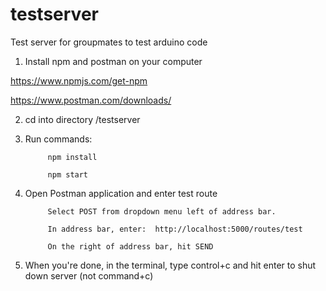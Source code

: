 # testserver
Test server for groupmates to test arduino code


1. Install npm and postman on your computer

https://www.npmjs.com/get-npm

https://www.postman.com/downloads/




2. cd into directory /testserver




3. Run commands: 

            npm install
      
            npm start
  
  
  
  
4. Open Postman application and enter test route

            Select POST from dropdown menu left of address bar.
      
            In address bar, enter:  http://localhost:5000/routes/test
      
            On the right of address bar, hit SEND
      



5. When you're done, in the terminal, type control+c and hit enter to shut down server (not command+c)
      
